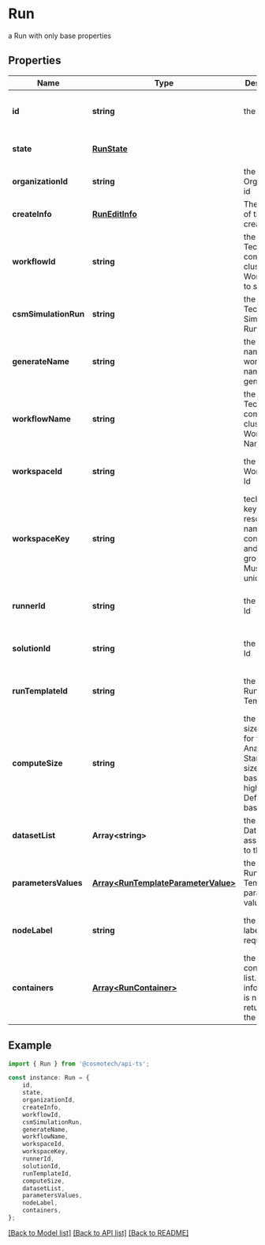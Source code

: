 # Run

a Run with only base properties

## Properties

Name | Type | Description | Notes
------------ | ------------- | ------------- | -------------
**id** | **string** | the Run | [optional] [readonly] [default to undefined]
**state** | [**RunState**](RunState.md) |  | [optional] [default to undefined]
**organizationId** | **string** | the Organization id | [optional] [default to undefined]
**createInfo** | [**RunEditInfo**](RunEditInfo.md) | The details of the Run creation | [default to undefined]
**workflowId** | **string** | the Cosmo Tech compute cluster Argo Workflow Id to search | [optional] [default to undefined]
**csmSimulationRun** | **string** | the Cosmo Tech Simulation Run Id | [optional] [readonly] [default to undefined]
**generateName** | **string** | the base name for workflow name generation | [optional] [default to undefined]
**workflowName** | **string** | the Cosmo Tech compute cluster Argo Workflow Name | [optional] [default to undefined]
**workspaceId** | **string** | the Workspace Id | [optional] [readonly] [default to undefined]
**workspaceKey** | **string** | technical key for resource name convention and version grouping. Must be unique | [optional] [readonly] [default to undefined]
**runnerId** | **string** | the Runner Id | [optional] [readonly] [default to undefined]
**solutionId** | **string** | the Solution Id | [optional] [readonly] [default to undefined]
**runTemplateId** | **string** | the Solution Run Template id | [optional] [readonly] [default to undefined]
**computeSize** | **string** | the compute size needed for this Analysis. Standard sizes are basic and highcpu. Default is basic | [optional] [readonly] [default to undefined]
**datasetList** | **Array&lt;string&gt;** | the list of Dataset Id associated to this Run | [optional] [readonly] [default to undefined]
**parametersValues** | [**Array&lt;RunTemplateParameterValue&gt;**](RunTemplateParameterValue.md) | the list of Run Template parameters values | [optional] [readonly] [default to undefined]
**nodeLabel** | **string** | the node label request | [optional] [readonly] [default to undefined]
**containers** | [**Array&lt;RunContainer&gt;**](RunContainer.md) | the containers list. This information is not returned by the API. | [optional] [default to undefined]

## Example

```typescript
import { Run } from '@cosmotech/api-ts';

const instance: Run = {
    id,
    state,
    organizationId,
    createInfo,
    workflowId,
    csmSimulationRun,
    generateName,
    workflowName,
    workspaceId,
    workspaceKey,
    runnerId,
    solutionId,
    runTemplateId,
    computeSize,
    datasetList,
    parametersValues,
    nodeLabel,
    containers,
};
```

[[Back to Model list]](../README.md#documentation-for-models) [[Back to API list]](../README.md#documentation-for-api-endpoints) [[Back to README]](../README.md)

